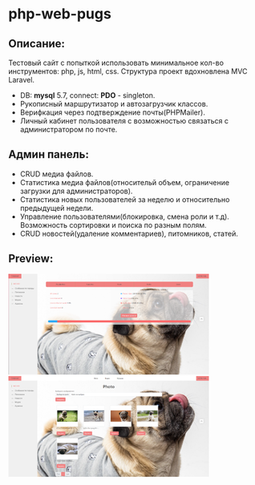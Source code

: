 # php-web-pugs
## Описание:
Тестовый сайт с попыткой использовать минимальное кол-во инструментов: php, js, html, css. Структура проект вдохновлена MVC Laravel.

- DB: **mysql** 5.7, connect: **PDO** - singleton.
- Рукописный маршрутизатор и автозагрузчик классов.
- Верифкация через подтверждение почты(PHPMailer).
- Личный кабинет пользователя с возможностью связаться с администратором по почте.

## Админ панель:

- CRUD медиа файлов.
- Статистика медиа файлов(относительй объем, ограничение загрузки для администраторов).
- Статистика новых пользователей за неделю и относительно предыдущей недели.
- Управление пользователями(блокировка, смена роли и т.д). Возможность сортировки и поиска по разным полям.
- CRUD новостей(удаление комментариев), питомников, статей.

## Preview:

<img src="./resources/preview/Screenshot_8102.png" alt="1" width="400"/>
<img src="./resources/preview/Screenshot_89.png" alt="2" width="400"/>


